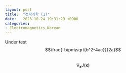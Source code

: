 ```yaml
---
layout: post
title:  "전자기학 (1)"
date:   2023-10-24 19:31:29 +0900
categories: 
- Electromagnetics_Korean
---
```


Under test
$$\frac{-b\pm\sqrt{b^2-4ac}}{2a}$$<br>
$$ \nabla_\boldsymbol{x} J(\boldsymbol{x}) $$